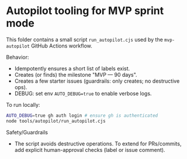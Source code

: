 Autopilot tooling for MVP sprint mode
===================================

This folder contains a small script `run_autopilot.cjs` used by the `mvp-autopilot` GitHub Actions workflow.

Behavior:
- Idempotently ensures a short list of labels exist.
- Creates (or finds) the milestone "MVP — 90 days".
- Creates a few starter issues (guardrails: only creates; no destructive ops).
- DEBUG: set env `AUTO_DEBUG=true` to enable verbose logs.

To run locally:

```bash
AUTO_DEBUG=true gh auth login # ensure gh is authenticated
node tools/autopilot/run_autopilot.cjs
```

Safety/Guardrails
- The script avoids destructive operations. To extend for PRs/commits, add explicit human-approval checks (label or issue comment).

